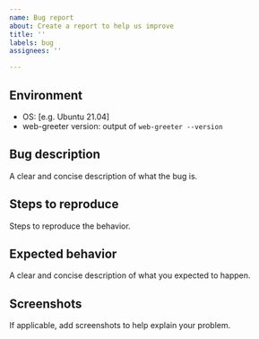 ```yaml
---
name: Bug report
about: Create a report to help us improve
title: ''
labels: bug
assignees: ''

---
```


## Environment
- OS: [e.g. Ubuntu 21.04]
- web-greeter version: output of `web-greeter --version`

## Bug description
A clear and concise description of what the bug is.

<!--Include web-greeter's log if applicable-->

## Steps to reproduce
Steps to reproduce the behavior.

## Expected behavior
A clear and concise description of what you expected to happen.

## **Screenshots**
If applicable, add screenshots to help explain your problem.

